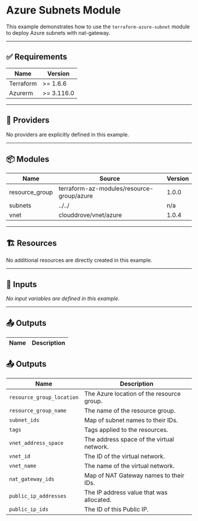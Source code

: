 <!-- BEGIN_TF_DOCS -->

# Azure Subnets Module

This example demonstrates how to use the `terraform-azure-subnet` module to deploy Azure subnets with nat-gateway.

---

## ✅ Requirements

| Name      | Version   |
|-----------|-----------|
| Terraform | >= 1.6.6  |
| Azurerm   | >= 3.116.0 |

---

## 🔌 Providers

No providers are explicitly defined in this example.

---

## 📦 Modules

| Name            | Source                              | Version |
|-----------------|-------------------------------------|---------|
| resource_group  | terraform-az-modules/resource-group/azure | 1.0.0   |
| subnets         | ../../                              | n/a     |
| vnet            | clouddrove/vnet/azure               | 1.0.4   |

---

## 🏗️ Resources

No additional resources are directly created in this example.

---

## 🔧 Inputs

_No input variables are defined in this example._

---

## 📤 Outputs

| Name                          | Description                                               |
|-------------------------------|-----------------------------------------------------------|
## 📤 Outputs

| Name                          | Description                                               |
|-------------------------------|-----------------------------------------------------------|
| `resource_group_location`     | The Azure location of the resource group.                 |
| `resource_group_name`         | The name of the resource group.                            |
| `subnet_ids`                 | Map of subnet names to their IDs.                          |
| `tags`                       | Tags applied to the resources.                             |
| `vnet_address_space`         | The address space of the virtual network.                  |
| `vnet_id`                    | The ID of the virtual network.                             |
| `vnet_name`                  | The name of the virtual network.                           |
| `nat_gateway_ids`             | Map of NAT Gateway names to their IDs.                    |
| `public_ip_addresses`         | The IP address value that was allocated.                  |
| `public_ip_ids`               | The ID of this Public IP.                                  |


<!-- END_TF_DOCS -->
